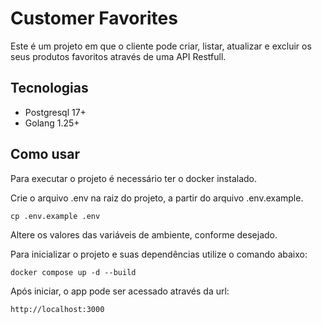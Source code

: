 # Customer Favorites

Este é um projeto em que o cliente pode criar, listar, atualizar e excluir os seus
produtos favoritos através de uma API Restfull.

## Tecnologias

- Postgresql 17+
- Golang 1.25+

## Como usar

Para executar o projeto é necessário ter o docker instalado.

Crie o arquivo .env na raiz do projeto, a partir do arquivo .env.example.

```
cp .env.example .env
```
Altere os valores das variáveis de ambiente, conforme desejado.

Para inicializar o projeto e suas dependências utilize o comando abaixo:

```
docker compose up -d --build
```

Após iniciar, o app pode ser acessado através da url:

```
http://localhost:3000
```